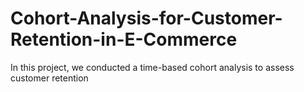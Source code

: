 # Cohort-Analysis-for-Customer-Retention-in-E-Commerce
In this project, we conducted a time-based cohort analysis to assess customer retention
